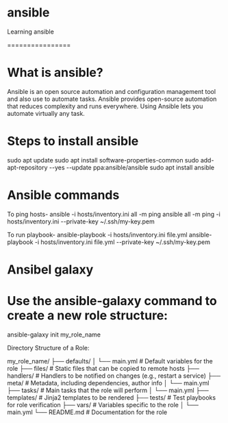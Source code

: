# ansible
Learning ansible

================

# What is ansible?
Ansible is an open source automation and configuration management tool and also use to automate tasks.
Ansible provides open-source automation that reduces complexity and runs everywhere. Using Ansible lets you automate virtually any task.


# Steps to install ansible
sudo apt update
sudo apt install software-properties-common
sudo add-apt-repository --yes --update ppa:ansible/ansible
sudo apt install ansible

# Ansible commands

To ping hosts- 
ansible -i hosts/inventory.ini all -m ping
ansible all -m ping -i hosts/inventory.ini --private-key ~/.ssh/my-key.pem

To run playbook-
ansible-playbook -i hosts/inventory.ini file.yml
ansible-playbook -i hosts/inventory.ini file.yml --private-key ~/.ssh/my-key.pem

# Ansibel galaxy 

# Use the ansible-galaxy command to create a new role structure:
ansible-galaxy init my_role_name

Directory Structure of a Role:

my_role_name/
├── defaults/
│   └── main.yml    # Default variables for the role
├── files/          # Static files that can be copied to remote hosts
├── handlers/       # Handlers to be notified on changes (e.g., restart a service)
├── meta/           # Metadata, including dependencies, author info
│   └── main.yml
├── tasks/          # Main tasks that the role will perform
│   └── main.yml
├── templates/      # Jinja2 templates to be rendered
├── tests/          # Test playbooks for role verification
├── vars/           # Variables specific to the role
│   └── main.yml
└── README.md       # Documentation for the role
